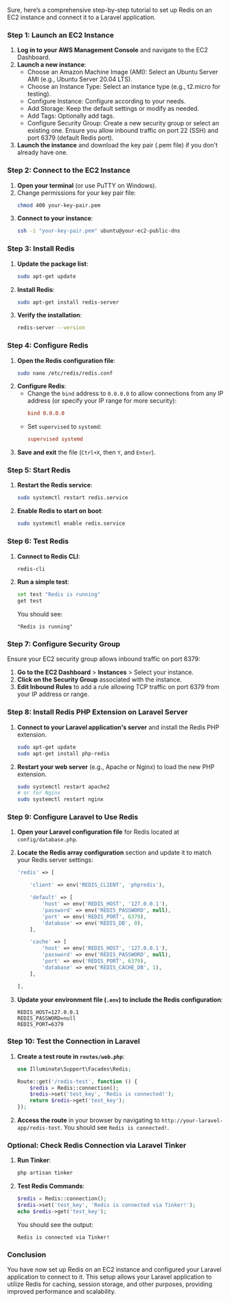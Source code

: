 Sure, here’s a comprehensive step-by-step tutorial to set up Redis on an EC2 instance and connect it to a Laravel application.

### Step 1: Launch an EC2 Instance

1. **Log in to your AWS Management Console** and navigate to the EC2 Dashboard.
2. **Launch a new instance**:
   - Choose an Amazon Machine Image (AMI): Select an Ubuntu Server AMI (e.g., Ubuntu Server 20.04 LTS).
   - Choose an Instance Type: Select an instance type (e.g., t2.micro for testing).
   - Configure Instance: Configure according to your needs.
   - Add Storage: Keep the default settings or modify as needed.
   - Add Tags: Optionally add tags.
   - Configure Security Group: Create a new security group or select an existing one. Ensure you allow inbound traffic on port 22 (SSH) and port 6379 (default Redis port).
3. **Launch the instance** and download the key pair (.pem file) if you don't already have one.

### Step 2: Connect to the EC2 Instance

1. **Open your terminal** (or use PuTTY on Windows).
2. Change permissions for your key pair file:
   ```bash
   chmod 400 your-key-pair.pem
   ```
3. **Connect to your instance**:
   ```bash
   ssh -i "your-key-pair.pem" ubuntu@your-ec2-public-dns
   ```

### Step 3: Install Redis

1. **Update the package list**:
   ```bash
   sudo apt-get update
   ```
2. **Install Redis**:
   ```bash
   sudo apt-get install redis-server
   ```
3. **Verify the installation**:
   ```bash
   redis-server --version
   ```

### Step 4: Configure Redis

1. **Open the Redis configuration file**:
   ```bash
   sudo nano /etc/redis/redis.conf
   ```
2. **Configure Redis**:
   - Change the `bind` address to `0.0.0.0` to allow connections from any IP address (or specify your IP range for more security):
     ```ini
     bind 0.0.0.0
     ```
   - Set `supervised` to `systemd`:
     ```ini
     supervised systemd
     ```
3. **Save and exit** the file (`Ctrl+X`, then `Y`, and `Enter`).

### Step 5: Start Redis

1. **Restart the Redis service**:
   ```bash
   sudo systemctl restart redis.service
   ```
2. **Enable Redis to start on boot**:
   ```bash
   sudo systemctl enable redis.service
   ```

### Step 6: Test Redis

1. **Connect to Redis CLI**:
   ```bash
   redis-cli
   ```
2. **Run a simple test**:
   ```bash
   set test "Redis is running"
   get test
   ```
   You should see:
   ```
   "Redis is running"
   ```

### Step 7: Configure Security Group

Ensure your EC2 security group allows inbound traffic on port 6379:
1. **Go to the EC2 Dashboard** > **Instances** > Select your instance.
2. **Click on the Security Group** associated with the instance.
3. **Edit Inbound Rules** to add a rule allowing TCP traffic on port 6379 from your IP address or range.

### Step 8: Install Redis PHP Extension on Laravel Server

1. **Connect to your Laravel application's server** and install the Redis PHP extension.
   ```bash
   sudo apt-get update
   sudo apt-get install php-redis
   ```
2. **Restart your web server** (e.g., Apache or Nginx) to load the new PHP extension.
   ```bash
   sudo systemctl restart apache2
   # or for Nginx
   sudo systemctl restart nginx
   ```

### Step 9: Configure Laravel to Use Redis

1. **Open your Laravel configuration file** for Redis located at `config/database.php`.

2. **Locate the Redis array configuration** section and update it to match your Redis server settings:
   ```php
   'redis' => [

       'client' => env('REDIS_CLIENT', 'phpredis'),

       'default' => [
           'host' => env('REDIS_HOST', '127.0.0.1'),
           'password' => env('REDIS_PASSWORD', null),
           'port' => env('REDIS_PORT', 6379),
           'database' => env('REDIS_DB', 0),
       ],

       'cache' => [
           'host' => env('REDIS_HOST', '127.0.0.1'),
           'password' => env('REDIS_PASSWORD', null),
           'port' => env('REDIS_PORT', 6379),
           'database' => env('REDIS_CACHE_DB', 1),
       ],

   ],
   ```

3. **Update your environment file (`.env`) to include the Redis configuration**:
   ```dotenv
   REDIS_HOST=127.0.0.1
   REDIS_PASSWORD=null
   REDIS_PORT=6379
   ```

### Step 10: Test the Connection in Laravel

1. **Create a test route in `routes/web.php`**:
   ```php
   use Illuminate\Support\Facades\Redis;

   Route::get('/redis-test', function () {
       $redis = Redis::connection();
       $redis->set('test_key', 'Redis is connected!');
       return $redis->get('test_key');
   });
   ```

2. **Access the route** in your browser by navigating to `http://your-laravel-app/redis-test`. You should see `Redis is connected!`.

### Optional: Check Redis Connection via Laravel Tinker

1. **Run Tinker**:
   ```bash
   php artisan tinker
   ```

2. **Test Redis Commands**:
   ```php
   $redis = Redis::connection();
   $redis->set('test_key', 'Redis is connected via Tinker!');
   echo $redis->get('test_key');
   ```

   You should see the output:
   ```
   Redis is connected via Tinker!
   ```

### Conclusion

You have now set up Redis on an EC2 instance and configured your Laravel application to connect to it. This setup allows your Laravel application to utilize Redis for caching, session storage, and other purposes, providing improved performance and scalability.
